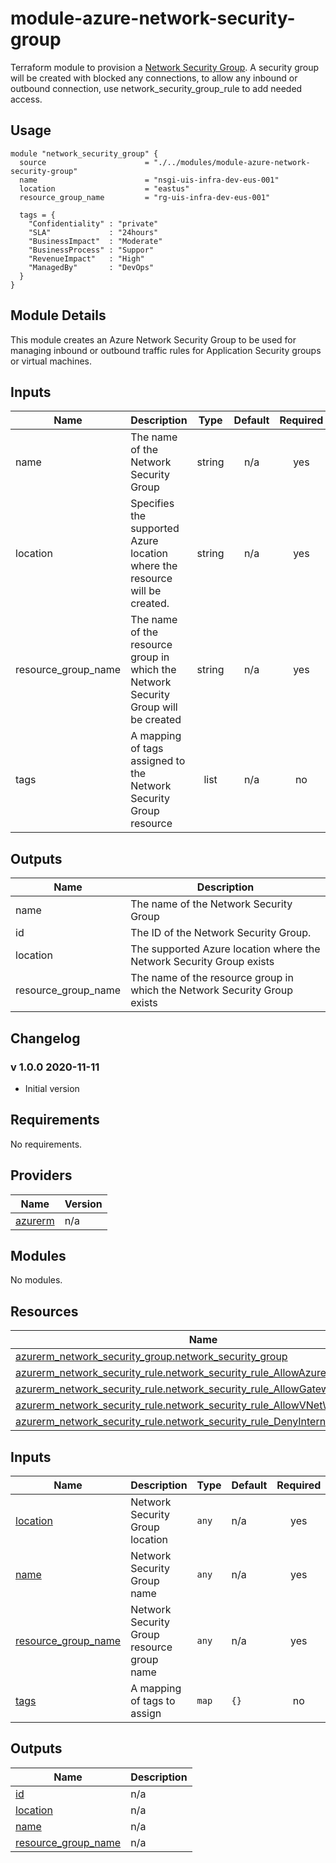 # module-azure-network-security-group

Terraform module to provision a [Network Security Group](<https://docs.microsoft.com/en-us/azure/virtual-network/security-overview>). A security group will be created with blocked any connections, to allow any inbound or outbound connection, use network_security_group_rule to add needed access.

## Usage

```HCL
module "network_security_group" {
  source                      = "./../modules/module-azure-network-security-group"
  name                        = "nsgi-uis-infra-dev-eus-001"
  location                    = "eastus"
  resource_group_name         = "rg-uis-infra-dev-eus-001"

  tags = {
    "Confidentiality" : "private"
    "SLA"             : "24hours"
    "BusinessImpact"  : "Moderate"
    "BusinessProcess" : "Suppor"
    "RevenueImpact"   : "High"
    "ManagedBy"       : "DevOps"
  }
}

```

## Module Details

This module creates an Azure Network Security Group to be used for managing inbound or outbound traffic rules for Application Security groups or virtual machines.


## Inputs

| Name | Description | Type | Default | Required |
|------|-------------|:----:|:-----:|:-----:|
| name | The name of the Network Security Group | string | n/a | yes |
| location | Specifies the supported Azure location where the resource will be created. | string | n/a | yes |
| resource\_group\_name | The name of the resource group in which the Network Security Group will be created | string | n/a | yes |
| tags | A mapping of tags assigned to the Network Security Group resource | list | n/a | no |

## Outputs

| Name | Description |
|------|-------------|
| name | The name of the Network Security Group |
| id | The ID of the Network Security Group. |
| location | The supported Azure location where the Network Security Group exists |
| resource\_group\_name | The name of the resource group in which the Network Security Group exists |

## Changelog

### v 1.0.0 2020-11-11

* Initial version
<!-- BEGINNING OF PRE-COMMIT-TERRAFORM DOCS HOOK -->
## Requirements

No requirements.

## Providers

| Name | Version |
|------|---------|
| <a name="provider_azurerm"></a> [azurerm](#provider\_azurerm) | n/a |

## Modules

No modules.

## Resources

| Name | Type |
|------|------|
| [azurerm_network_security_group.network_security_group](https://registry.terraform.io/providers/hashicorp/azurerm/latest/docs/resources/network_security_group) | resource |
| [azurerm_network_security_rule.network_security_rule_AllowAzureLoadBalancer](https://registry.terraform.io/providers/hashicorp/azurerm/latest/docs/resources/network_security_rule) | resource |
| [azurerm_network_security_rule.network_security_rule_AllowGatewayManager](https://registry.terraform.io/providers/hashicorp/azurerm/latest/docs/resources/network_security_rule) | resource |
| [azurerm_network_security_rule.network_security_rule_AllowVNetWebInbound](https://registry.terraform.io/providers/hashicorp/azurerm/latest/docs/resources/network_security_rule) | resource |
| [azurerm_network_security_rule.network_security_rule_DenyInternetInBound](https://registry.terraform.io/providers/hashicorp/azurerm/latest/docs/resources/network_security_rule) | resource |

## Inputs

| Name | Description | Type | Default | Required |
|------|-------------|------|---------|:--------:|
| <a name="input_location"></a> [location](#input\_location) | Network Security Group location | `any` | n/a | yes |
| <a name="input_name"></a> [name](#input\_name) | Network Security Group name | `any` | n/a | yes |
| <a name="input_resource_group_name"></a> [resource\_group\_name](#input\_resource\_group\_name) | Network Security Group resource group name | `any` | n/a | yes |
| <a name="input_tags"></a> [tags](#input\_tags) | A mapping of tags to assign | `map` | `{}` | no |

## Outputs

| Name | Description |
|------|-------------|
| <a name="output_id"></a> [id](#output\_id) | n/a |
| <a name="output_location"></a> [location](#output\_location) | n/a |
| <a name="output_name"></a> [name](#output\_name) | n/a |
| <a name="output_resource_group_name"></a> [resource\_group\_name](#output\_resource\_group\_name) | n/a |
<!-- END OF PRE-COMMIT-TERRAFORM DOCS HOOK -->
